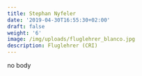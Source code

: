 ```yaml
---
title: Stephan Nyfeler
date: '2019-04-30T16:55:30+02:00'
draft: false
weight: '6'
image: /img/uploads/fluglehrer_blanco.jpg
description: Fluglehrer (CRI)
---
```

no body
